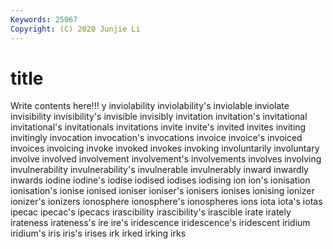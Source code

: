 ```yaml
---
Keywords: 25067
Copyright: (C) 2020 Junjie Li
---
```


# title

Write contents here!!!
y
inviolability 
inviolability's 
inviolable 
inviolate 
invisibility 
invisibility's 
invisible 
invisibly 
invitation 
invitation's
invitational 
invitational's 
invitationals 
invitations 
invite 
invite's 
invited 
invites 
inviting 
invitingly
invocation 
invocation's 
invocations 
invoice 
invoice's 
invoiced 
invoices 
invoicing 
invoke 
invoked
invokes 
invoking 
involuntarily 
involuntary 
involve 
involved 
involvement 
involvement's 
involvements 
involves
involving 
invulnerability 
invulnerability's 
invulnerable 
invulnerably 
inward 
inwardly 
inwards 
iodine 
iodine's
iodise 
iodised 
iodises 
iodising 
ion 
ion's 
ionisation 
ionisation's 
ionise 
ionised
ioniser 
ioniser's 
ionisers 
ionises 
ionising 
ionizer 
ionizer's 
ionizers 
ionosphere 
ionosphere's
ionospheres 
ions 
iota 
iota's 
iotas 
ipecac 
ipecac's 
ipecacs 
irascibility 
irascibility's
irascible 
irate 
irately 
irateness 
irateness's 
ire 
ire's 
iridescence 
iridescence's 
iridescent
iridium 
iridium's 
iris 
iris's 
irises 
irk 
irked 
irking 
irks 
